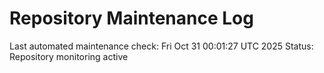 # Repository Maintenance Log

Last automated maintenance check: Fri Oct 31 00:01:27 UTC 2025
Status: Repository monitoring active
